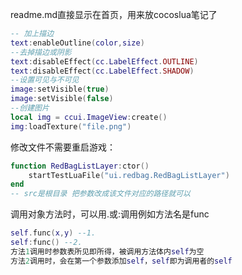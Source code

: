readme.md直接显示在首页，用来放cocoslua笔记了
```lua
-- 加上描边
text:enableOutline(color,size)
--去掉描边或阴影
text:disableEffect(cc.LabelEffect.OUTLINE)
text:disableEffect(cc.LabelEffect.SHADOW)
--设置可见与不可见
image:setVisible(true)
image:setVisible(false)
--创建图片
local img = ccui.ImageView:create()
img:loadTexture("file.png")
```

修改文件不需要重启游戏：
```lua
function RedBagListLayer:ctor()
    startTestLuaFile("ui.redbag.RedBagListLayer")
end
-- src是根目录 把参数改成该文件对应的路径就可以
```

调用对象方法时，可以用.或:调用例如方法名是func
```lua
self.func(x,y) --1.
self:func() --2.
方法1调用时参数表所见即所得，被调用方法体内self为空
方法2调用时，会在第一个参数添加self，self即为调用者的self
```
